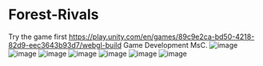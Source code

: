 # Forest-Rivals
Try the game first
 https://play.unity.com/en/games/89c9e2ca-bd50-4218-82d9-eec3643b93d7/webgl-build
Game Development MsC.
![image](https://github.com/user-attachments/assets/47c43bf3-128c-4b12-a671-6008cac97377)
![image](https://github.com/user-attachments/assets/e417b419-2990-49ca-a2cd-3ab75ba909bc)
![image](https://github.com/user-attachments/assets/cc877dd6-8e8e-48f8-a2dc-3b804bf3c521)
![image](https://github.com/user-attachments/assets/2fef5214-5413-4748-b046-787922e29b1a)
![image](https://github.com/user-attachments/assets/43320b85-3a60-4e32-9c2d-a9f0e9c41e3e)
![image](https://github.com/user-attachments/assets/acb66e5f-de35-4558-b71f-420ed55b1321)
![image](https://github.com/user-attachments/assets/229b594b-a0ac-42b2-8ca0-e7518df4f776)



